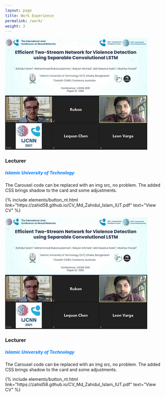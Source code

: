 ```yaml
---
layout: page
title: Work Experience
permalink: /work/
weight: 3
---
```

<div class="card-decks m-3 mt-5">

  <div class="card mb-7" style="max-width: 1200px;">
      <div class="row">
        <div class="col-md-4">
        <img src="https://raw.githubusercontent.com/zahid58/zahid58.github.io/main/images/acts/covers/ijcnn_conf.jpg?token=AH3A5QDFCI7FKEPOWXYJF63BETORY" class="card-img">
        </div>
        <div class="col-md-8">
          <div class="card-body">
            <h3 class="card-title mt-2">Lecturer</h3>
            <h5 class="card-title mt-3" style="color: #007bff">Islamic University of Technology</h5>
            <p class="card-text">
                The Carousel code can be replaced with an img src, no problem. The added CSS brings shadow to the card and some adjustments.
            </p>
            <p class="text-center"> {% include elements/button_nt.html link="https://zahid58.github.io/CV_Md_Zahidul_Islam_IUT.pdf" text="View CV" %} </p>
          </div>
        </div>
      </div>
  </div>

  <div class="card mb-6" style="max-width: 1000px;">
      <div class="row">
        <div class="col-md-4">
        <img src="https://raw.githubusercontent.com/zahid58/zahid58.github.io/main/images/acts/covers/ijcnn_conf.jpg?token=AH3A5QDFCI7FKEPOWXYJF63BETORY" class="card-img">
        </div>
        <div class="col-md-8">
          <div class="card-body">
            <h3 class="card-title mt-2">Lecturer</h3>
            <h5 class="card-title mt-3" style="color: #007bff">Islamic University of Technology</h5>
            <p class="card-text">
                The Carousel code can be replaced with an img src, no problem. The added CSS brings shadow to the card and some adjustments.
            </p>
            <p class="text-center"> {% include elements/button_nt.html link="https://zahid58.github.io/CV_Md_Zahidul_Islam_IUT.pdf" text="View CV" %} </p>
          </div>
        </div>
      </div>
  </div>

</div>
<!-- <div class="row">
{% include work/timeline.html %}
</div> -->
